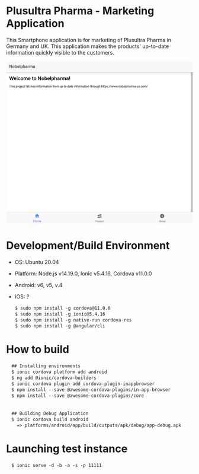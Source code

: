 # Plusultra Pharma - Marketing Application

This Smartphone application is for marketing of Plusultra Pharma in Germany and UK. This application makes the products' up-to-date information quickly visible to the customers.

  ![Application](img/ionic_test.jpg)


# Development/Build Environment

  * OS: Ubuntu 20.04
  * Platform: Node.js v14.19.0, Ionic v5.4.16, Cordova v11.0.0
  * Android: v6, v5, v.4
  * iOS: ?


        $ sudo npm install -g cordova@11.0.0
        $ sudo npm install -g ionic@5.4.16
        $ sudo npm install -g native-run cordova-res
        $ sudo npm install -g @angular/cli


# How to build

      ## Installing environments
      $ ionic cordova platform add android
	  $ ng add @ionic/cordova-builders
      $ ionic cordova plugin add cordova-plugin-inappbrowser
      $ npm install --save @awesome-cordova-plugins/in-app-browser
      $ npm install --save @awesome-cordova-plugins/core
	  

      ## Building Debug Application
      $ ionic cordova build android
        => platforms/android/app/build/outputs/apk/debug/app-debug.apk
       

# Launching test instance

      $ ionic serve -d -b -a -s -p 11111

